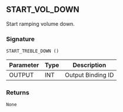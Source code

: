## START\_VOL\_DOWN

Start ramping volume down.


### Signature

`START_TREBLE_DOWN ()`


| Parameter | Type | Description       |
| --------- | ---- | ----------------- |
| OUTPUT    | INT  | Output Binding ID |



### Returns

`None`